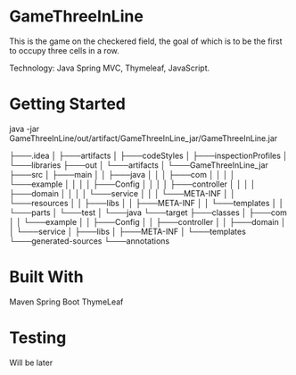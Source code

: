 # GameThreeInLine

This is the game on the checkered field, the goal of which is to be the first to occupy three cells in a row.

Technology: Java Spring MVC, Thymeleaf, JavaScript.

# Getting Started

java -jar GameThreeInLine/out/artifact/GameThreeInLine_jar/GameThreeInLine.jar

├───.idea
│   ├───artifacts
│   ├───codeStyles
│   ├───inspectionProfiles
│   └───libraries
├───out
│   └───artifacts
│       └───GameThreeInLine_jar
├───src
│   ├───main
│   │   ├───java
│   │   │   ├───com
│   │   │   │   └───example
│   │   │   │       ├───Config
│   │   │   │       ├───controller
│   │   │   │       ├───domain
│   │   │   │       └───service
│   │   │   └───META-INF
│   │   └───resources
│   │       ├───libs
│   │       ├───META-INF
│   │       └───templates
│   │           └───parts
│   └───test
│       └───java
└───target
    ├───classes
    │   ├───com
    │   │   └───example
    │   │       ├───Config
    │   │       ├───controller
    │   │       ├───domain
    │   │       └───service
    │   ├───libs
    │   ├───META-INF
    │   └───templates
    └───generated-sources
        └───annotations

# Built With
  Maven
  Spring Boot
  ThymeLeaf
  
# Testing
Will be later
